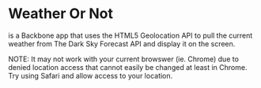 # Weather Or Not

is a Backbone app that uses the HTML5 Geolocation API to pull the current weather from The Dark Sky Forecast API and display it on the screen.

NOTE: It may not work with your current browswer (ie. Chrome) due to denied location access that cannot easily be changed at least in Chrome. Try using Safari and allow access to your location.
